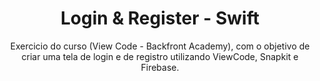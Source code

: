 <h1 align="center">Login & Register - Swift</h1>
<p align="center">
Exercicio do curso (View Code - Backfront Academy), com o objetivo de criar uma tela de login e de registro utilizando ViewCode, Snapkit e Firebase.
</p>
